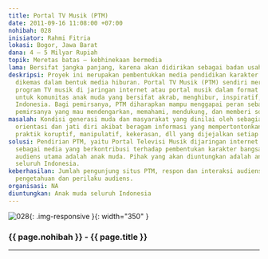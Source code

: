 ```yaml
---
title: Portal TV Musik (PTM)
date: 2011-09-16 11:08:00 +07:00
nohibah: 028
inisiator: Rahmi Fitria
lokasi: Bogor, Jawa Barat
dana: 4 – 5 Milyar Rupiah
topik: Meretas batas – kebhinekaan bermedia
lama: Bersifat jangka panjang, karena akan didirikan sebagai badan usaha
deskripsi: Proyek ini merupakan pembentukkan media pendidikan karakter anak muda yang
  dikemas dalam bentuk media hiburan. Portal TV Musik (PTM) sendiri merupakan sebuah
  program TV musik di jaringan internet atau portal musik dalam format TV yang dirancang
  untuk komunitas anak muda yang bersifat akrab, menghibur, inspiratif, dan berwawasan
  Indonesia. Bagi pemirsanya, PTM diharapkan mampu menggapai peran sebagai sahabat
  pemirsanya yang mau mendengarkan, memahami, mendukung, dan memberi solusi
masalah: Kondisi generasi muda dan masyarakat yang dinilai oleh sebagian pihak kehilangan
  orientasi dan jati diri akibat beragam informasi yang mempertontonkan hedonisme,
  praktik koruptif, manipulatif, kekerasan, dll yang dijejalkan setiap waktunya
solusi: Pendirian PTM, yaitu Portal Televisi Musik dijaringan internet yang berperan
  sebagai media yang berkontribusi terhadap pembentukan karakter bangsa dengan target
  audiens utama adalah anak muda. Pihak yang akan diuntungkan adalah anak muda di
  seluruh Indonesia.
keberhasilan: Jumlah pengunjung situs PTM, respon dan interaksi audiens, serta perubahan
  pengetahuan dan perilaku audiens.
organisasi: NA
diuntungkan: Anak muda seluruh Indonesia
---
```


![028](/static/img/hibahcmb/028.png){: .img-responsive }{: width="350" }

### {{ page.nohibah }} - {{ page.title }}

---
